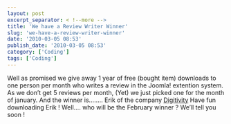 ```yaml
---
layout: post
excerpt_separator: < !--more -->
title: 'We have a Review Writer Winner'
slug: 'we-have-a-review-writer-winner'
date: '2010-03-05 08:53'
publish_date: '2010-03-05 08:53'
category: ['Coding']
tags: ['Coding']
---
```

Well as promised we give away 1 year of free (bought item) downloads to one
person per month who writes a review in the Joomla! extention system. As we
don’t get 5 reviews per month, (Yet) we just picked one for the month of
january. And the winner is…….. Erik of the company
[Digitivity](http://www.digitivity.nl/ "http://www.digitivity.nl") Have fun
downloading Erik ! Well…. who will be the February winner ? We’ll tell you
soon !


